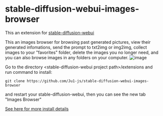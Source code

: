 # stable-diffusion-webui-images-browser

This an extension for [stable-diffusion-webui](https://github.com/AUTOMATIC1111/stable-diffusion-webui)

This an images browser for browsing past generated pictures, view their generated infomations, send the prompt to txt2img or img2img, collect images to your "favorites" folder, delete the images you no longer need, and you can also browse images in any folders on your computer.
![image](https://s6.jpg.cm/2022/10/24/PJjuZt.png)

Go to the directory \<stable-diffusion-webui project path\>/extensions and run command to install:

`git clone https://github.com/Ju1-js/stable-diffusion-webui-images-browser `

and restart your stable-diffusion-webui, then you can see the new tab "Images Browser"

[See here for more install details](https://github.com/AUTOMATIC1111/stable-diffusion-webui/wiki/Extensions)
